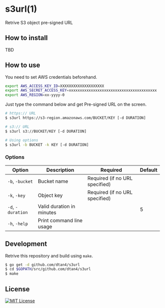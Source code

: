 # s3url(1)

Retrive S3 object pre-signed URL

## How to install

TBD

## How to use

You need to set AWS credentials beforehand.

```bash
export AWS_ACCESS_KEY_ID=XXXXXXXXXXXXXXXXXXXX
export AWS_SECRET_ACCESS_KEY=xxxxxxxxxxxxxxxxxxxxxxxxxxxxxxxxxxxxxxxx
export AWS_REGION=xx-yyyy-0
```

Just type the command below and get Pre-signed URL on the screen.

```bash
# https:// URL
$ s3url https://s3-region.amazonaws.com/BUCKET/KEY [-d DURATION]

# s3:// URL
$ s3url s3://BUCKET/KEY [-d DURATION]

# Using options
$ s3url -b BUCKET -k KEY [-d DURATION]
```

### Options

|Option|Description|Required|Default|
|---------|-----------|-------|-------|
|`-b`, `-bucket`|Bucket name|Required (if no URL specified)||
|`-k`, `-key`|Object key|Required (if no URL specified)||
|`-d`, `-duration`|Valid duration in minutes||5|
|`-h`, `-help`|Print command line usage|||

## Development

Retrive this repository and build using `make`.

```bash
$ go get -d github.com/dtan4/s3url
$ cd $GOPATH/src/github.com/dtan4/s3url
$ make
```

## License

[![MIT License](http://img.shields.io/badge/license-MIT-blue.svg?style=flat)](LICENSE)
